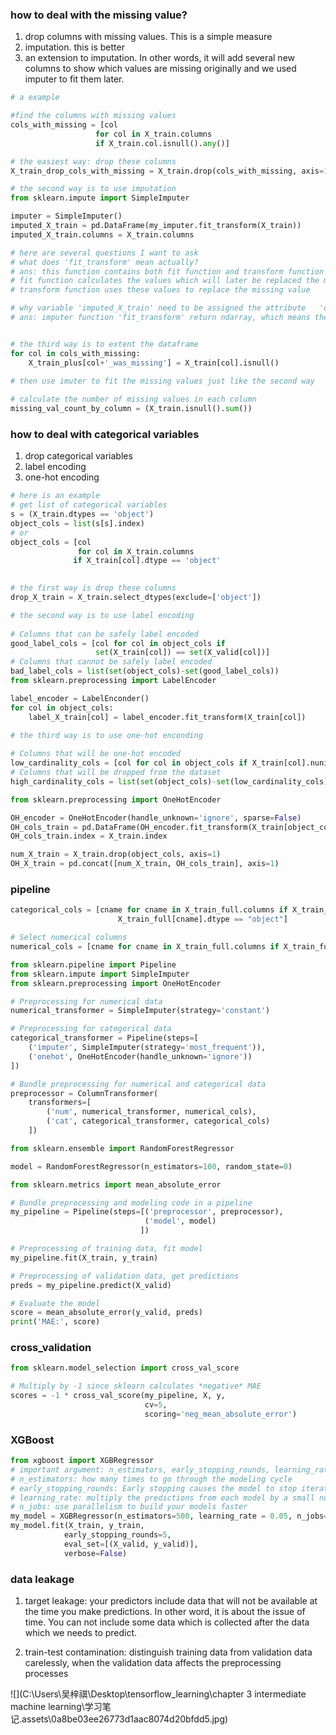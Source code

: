 ### how to deal with the missing value?

1. drop columns with missing values. This is a simple measure
2. imputation. this is better
3. an extension to imputation. In other words, it will add several new columns to show which values are missing originally and we used imputer to fit them later.

```python
# a example

#find the columns with missing values
cols_with_missing = [col 
                   for col in X_train.columns
                   if X_train.col.isnull().any()]

# the easiest way: drop these columns
X_train_drop_cols_with_missing = X_train.drop(cols_with_missing, axis=1)

# the second way is to use imputation
from sklearn.impute import SimpleImputer

imputer = SimpleImputer()
imputed_X_train = pd.DataFrame(my_imputer.fit_transform(X_train))
imputed_X_train.columns = X_train.columns

# here are several questions I want to ask
# what does 'fit_transform' mean actually?
# ans: this function contains both fit function and transform function
# fit function calculates the values which will later be replaced the missing value 
# transform function uses these values to replace the missing value

# why variable 'imputed_X_train' need to be assigned the attribute   'columns' from originally variable 'X_train'?
# ans: imputer function 'fit_transform' return ndarray, which means the variable 'imputed_X_train' loses the columns' information.


# the third way is to extent the dataframe
for col in cols_with_missing:
    X_train_plus[col+'_was_missing'] = X_train[col].isnull()
    
# then use imuter to fit the missing values just like the second way
```

```python
# calculate the number of missing values in each column
missing_val_count_by_column = (X_train.isnull().sum())
```

### how to deal with categorical variables

1. drop categorical variables
2. label encoding
3. one-hot encoding

```python
# here is an example
# get list of categorical variables
s = (X_train.dtypes == 'object')
object_cols = list(s[s].index)
# or
object_cols = [col 
               for col in X_train.columns
              if X_train[col].dtype == 'object' 

               
# the first way is drop these columns
drop_X_train = X_train.select_dtypes(exclude=['object'])

# the second way is to use label encoding
               
# Columns that can be safely label encoded
good_label_cols = [col for col in object_cols if 
                   set(X_train[col]) == set(X_valid[col])]
# Columns that cannot be safely label encoded
bad_label_cols = list(set(object_cols)-set(good_label_cols))
from sklearn.preprocessing import LabelEncoder

label_encoder = LabelEnconder()
for col in object_cols:
	label_X_train[col] = label_encoder.fit_transform(X_train[col])

# the third way is to use one-hot enconding
               
# Columns that will be one-hot encoded
low_cardinality_cols = [col for col in object_cols if X_train[col].nunique() < 10]
# Columns that will be dropped from the dataset
high_cardinality_cols = list(set(object_cols)-set(low_cardinality_cols))

from sklearn.preprocessing import OneHotEncoder

OH_encoder = OneHotEncoder(handle_unknown='ignore', sparse=False)
OH_cols_train = pd.DataFrame(OH_encoder.fit_transform(X_train[object_cols]))
OH_cols_train.index = X_train.index

num_X_train = X_train.drop(object_cols, axis=1)
OH_X_train = pd.concat([num_X_train, OH_cols_train], axis=1)
```

### pipeline

```python
categorical_cols = [cname for cname in X_train_full.columns if X_train_full[cname].nunique() < 10 and 
                        X_train_full[cname].dtype == "object"]

# Select numerical columns
numerical_cols = [cname for cname in X_train_full.columns if X_train_full[cname].dtype in ['int64', 'float64']]

from sklearn.pipeline import Pipeline
from sklearn.impute import SimpleImputer
from sklearn.preprocessing import OneHotEncoder

# Preprocessing for numerical data
numerical_transformer = SimpleImputer(strategy='constant')

# Preprocessing for categorical data
categorical_transformer = Pipeline(steps=[
    ('imputer', SimpleImputer(strategy='most_frequent')),
    ('onehot', OneHotEncoder(handle_unknown='ignore'))
])

# Bundle preprocessing for numerical and categorical data
preprocessor = ColumnTransformer(
    transformers=[
        ('num', numerical_transformer, numerical_cols),
        ('cat', categorical_transformer, categorical_cols)
    ])

from sklearn.ensemble import RandomForestRegressor

model = RandomForestRegressor(n_estimators=100, random_state=0)

from sklearn.metrics import mean_absolute_error

# Bundle preprocessing and modeling code in a pipeline
my_pipeline = Pipeline(steps=[('preprocessor', preprocessor),
                              ('model', model)
                             ])

# Preprocessing of training data, fit model 
my_pipeline.fit(X_train, y_train)

# Preprocessing of validation data, get predictions
preds = my_pipeline.predict(X_valid)

# Evaluate the model
score = mean_absolute_error(y_valid, preds)
print('MAE:', score)

```

### cross_validation

```python
from sklearn.model_selection import cross_val_score

# Multiply by -1 since sklearn calculates *negative* MAE
scores = -1 * cross_val_score(my_pipeline, X, y,
                              cv=5,
                              scoring='neg_mean_absolute_error')
```

### XGBoost

```python
from xgboost import XGBRegressor
# important argument: n_estimators, early_stopping_rounds, learning_rate, n_jobs
# n_estimators: how many times to go through the modeling cycle
# early_stopping_rounds: Early stopping causes the model to stop iterating when the validation score stops improving, even if we aren't at the hard stop for n_estimators.
# learning_rate: multiply the predictions from each model by a small number (known as the learning rate) before adding them in.
# n_jobs: use parallelism to build your models faster
my_model = XGBRegressor(n_estimators=500, learning_rate = 0.05, n_jobs=-1)
my_model.fit(X_train, y_train,
            early_stopping_rounds=5, 
            eval_set=[(X_valid, y_valid)],
            verbose=False)
```

### data leakage

1. target leakage: your predictors include data that will not be available at the time you make predictions. In other word, it is about the issue of time. You can not include some data which is collected after the data which we needs to predict. 

2. train-test contamination: distinguish training data from validation data carelessly, when the validation data affects the preprocessing processes

  ![](C:\Users\吴梓祺\Desktop\tensorflow_learning\chapter 3 intermediate machine learning\学习笔记.assets\0a8be03ee26773d1aac8074d20bfdd5.jpg)
